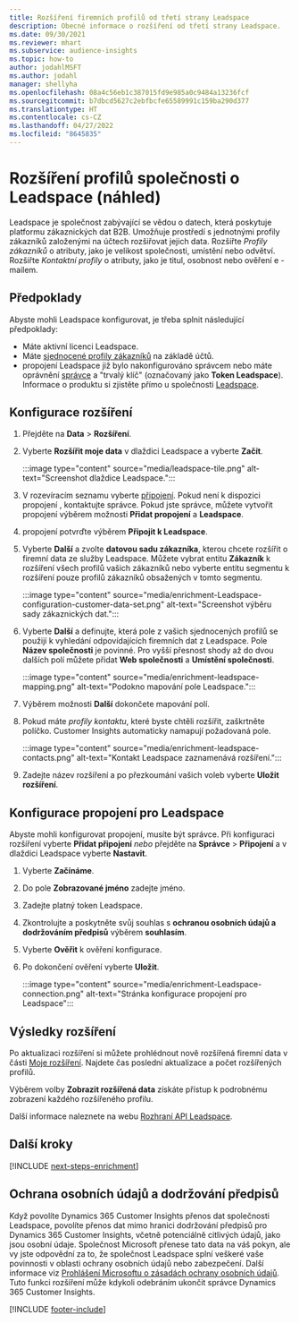 ```yaml
---
title: Rozšíření firemních profilů od třetí strany Leadspace
description: Obecné informace o rozšíření od třetí strany Leadspace.
ms.date: 09/30/2021
ms.reviewer: mhart
ms.subservice: audience-insights
ms.topic: how-to
author: jodahlMSFT
ms.author: jodahl
manager: shellyha
ms.openlocfilehash: 08a4c56eb1c387015fd9e985a0c9484a13236fcf
ms.sourcegitcommit: b7dbcd5627c2ebfbcfe65589991c159ba290d377
ms.translationtype: HT
ms.contentlocale: cs-CZ
ms.lasthandoff: 04/27/2022
ms.locfileid: "8645835"
---
```

# <a name="enrichment-of-company-profiles-with-leadspace-preview"></a>Rozšíření profilů společnosti o Leadspace (náhled)

Leadspace je společnost zabývající se vědou o datech, která poskytuje platformu zákaznických dat B2B. Umožňuje prostředí s jednotnými profily zákazníků založenými na účtech rozšiřovat jejich data. Rozšiřte *Profily zákazníků* o atributy, jako je velikost společnosti, umístění nebo odvětví. Rozšiřte *Kontaktní profily* o atributy, jako je titul, osobnost nebo ověření e -mailem.

## <a name="prerequisites"></a>Předpoklady

Abyste mohli Leadspace konfigurovat, je třeba splnit následující předpoklady:

- Máte aktivní licenci Leadspace.
- Máte [sjednocené profily zákazníků](customer-profiles.md) na základě účtů.
- propojení Leadspace již bylo nakonfigurováno správcem nebo máte oprávnění [správce](permissions.md#admin) a "trvalý klíč" (označovaný jako **Token Leadspace**). Informace o produktu si zjistěte přímo u společnosti [Leadspace](https://www.leadspace.com/leadspace-microsoft-dynamics-365/).

## <a name="configure-the-enrichment"></a>Konfigurace rozšíření

1. Přejděte na **Data** > **Rozšíření**.

1. Vyberte **Rozšířit moje data** v dlaždici Leadspace a vyberte **Začít**.

   :::image type="content" source="media/leadspace-tile.png" alt-text="Screenshot dlaždice Leadspace.":::

1. V rozevíracím seznamu vyberte [připojení](connections.md). Pokud není k dispozici propojení , kontaktujte správce. Pokud jste správce, můžete vytvořit propojení výběrem možnosti **Přidat propojení** a **Leadspace**. 

1. propojení potvrďte výběrem **Připojit k Leadspace**.

1. Vyberte **Další** a zvolte **datovou sadu zákazníka**, kterou chcete rozšířit o firemní data ze služby Leadspace. Můžete vybrat entitu **Zákazník** k rozšíření všech profilů vašich zákazníků nebo vyberte entitu segmentu k rozšíření pouze profilů zákazníků obsažených v tomto segmentu.

    :::image type="content" source="media/enrichment-Leadspace-configuration-customer-data-set.png" alt-text="Screenshot výběru sady zákaznických dat.":::

1. Vyberte **Další** a definujte, která pole z vašich sjednocených profilů se použijí k vyhledání odpovídajících firemních dat z Leadspace. Pole **Název společnosti** je povinné. Pro vyšší přesnost shody až do dvou dalších polí můžete přidat **Web společnosti** a **Umístění společnosti**.

   :::image type="content" source="media/enrichment-leadspace-mapping.png" alt-text="Podokno mapování pole Leadspace.":::

1. Výběrem možnosti **Další** dokončete mapování polí.

1. Pokud máte *profily kontaktu*, které byste chtěli rozšířit, zaškrtněte políčko. Customer Insights automaticky namapují požadovaná pole.

   :::image type="content" source="media/enrichment-leadspace-contacts.png" alt-text="Kontakt Leadspace zaznamenává rozšíření.":::
 
1. Zadejte název rozšíření a po přezkoumání vašich voleb vyberte **Uložit rozšíření**.


## <a name="configure-the-connection-for-leadspace"></a>Konfigurace propojení pro Leadspace 

Abyste mohli konfigurovat propojení, musíte být správce. Při konfiguraci rozšíření vyberte **Přidat připojení** *nebo* přejděte na **Správce** > **Připojení** a v dlaždici Leadspace vyberte **Nastavit**.

1. Vyberte **Začínáme**. 

1. Do pole **Zobrazované jméno** zadejte jméno.

1. Zadejte platný token Leadspace.

1. Zkontrolujte a poskytněte svůj souhlas s **ochranou osobních údajů a dodržováním předpisů** výběrem **souhlasím**.

1. Vyberte **Ověřit** k ověření konfigurace.

1. Po dokončení ověření vyberte **Uložit**.
   
   :::image type="content" source="media/enrichment-Leadspace-connection.png" alt-text="Stránka konfigurace propojení pro Leadspace":::

## <a name="enrichment-results"></a>Výsledky rozšíření

Po aktualizaci rozšíření si můžete prohlédnout nově rozšířená firemní data v části [Moje rozšíření](enrichment-hub.md). Najdete čas poslední aktualizace a počet rozšířených profilů.

Výběrem volby **Zobrazit rozšířená data** získáte přístup k podrobnému zobrazení každého rozšířeného profilu.

Další informace naleznete na webu [Rozhraní API Leadspace](https://support.leadspace.com/hc/en-us/sections/201997649-API).

## <a name="next-steps"></a>Další kroky


[!INCLUDE [next-steps-enrichment](includes/next-steps-enrichment.md)]

## <a name="data-privacy-and-compliance"></a>Ochrana osobních údajů a dodržování předpisů

Když povolíte Dynamics 365 Customer Insights přenos dat společnosti Leadspace, povolíte přenos dat mimo hranici dodržování předpisů pro Dynamics 365 Customer Insights, včetně potenciálně citlivých údajů, jako jsou osobní údaje. Společnost Microsoft přenese tato data na váš pokyn, ale vy jste odpovědní za to, že společnost Leadspace splní veškeré vaše povinnosti v oblasti ochrany osobních údajů nebo zabezpečení. Další informace viz [Prohlášení Microsoftu o zásadách ochrany osobních údajů](https://go.microsoft.com/fwlink/?linkid=396732).
Tuto funkci rozšíření může kdykoli odebráním ukončit správce Dynamics 365 Customer Insights.


[!INCLUDE [footer-include](includes/footer-banner.md)]
